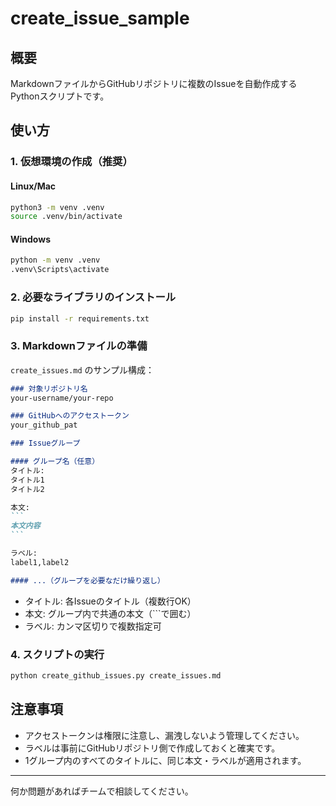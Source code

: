 # create_issue_sample

## 概要
MarkdownファイルからGitHubリポジトリに複数のIssueを自動作成するPythonスクリプトです。

## 使い方

### 1. 仮想環境の作成（推奨）
#### Linux/Mac
```bash
python3 -m venv .venv
source .venv/bin/activate
```
#### Windows
```bat
python -m venv .venv
.venv\Scripts\activate
```

### 2. 必要なライブラリのインストール
```bash
pip install -r requirements.txt
```

### 3. Markdownファイルの準備
`create_issues.md` のサンプル構成：

````markdown
### 対象リポジトリ名
your-username/your-repo

### GitHubへのアクセストークン
your_github_pat

### Issueグループ

#### グループ名（任意）
タイトル:
タイトル1
タイトル2

本文:
```
本文内容
```

ラベル:
label1,label2

#### ...（グループを必要なだけ繰り返し）
````

- タイトル: 各Issueのタイトル（複数行OK）
- 本文: グループ内で共通の本文（```で囲む）
- ラベル: カンマ区切りで複数指定可

### 4. スクリプトの実行
```bash
python create_github_issues.py create_issues.md
```

## 注意事項
- アクセストークンは権限に注意し、漏洩しないよう管理してください。
- ラベルは事前にGitHubリポジトリ側で作成しておくと確実です。
- 1グループ内のすべてのタイトルに、同じ本文・ラベルが適用されます。

---

何か問題があればチームで相談してください。